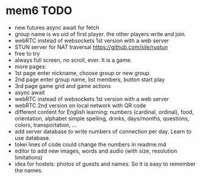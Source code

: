 # mem6 TODO

- new futures async await for fetch
- group name is ws uid of first player. the other players write and join.
- webRTC instead of websockets 1st version with a web server
- STUN server for NAT traversal <https://github.com/sile/rustun>
- free to try  
- always full screen, no scroll, ever. It is a game.
- more pages:  
- 1st page enter nickname, choose group or new group
- 2nd page enter group name, list members, button start play
- 3rd page game grid and game actions
- async await
- webRTC instead of websockets 1st version with a web server
- webRTC 2nd version on local network with QR code
- different content for English learning: numbers (cardinal, ordinal), food, orientation, alphabet simple spelling, drinks, days/months, questions, colors, transportation, ...  
- add server database to write numbers of connection per day. Learn to use database.
- tokei lines of code could change the numbers in readme.md  
- editor to add new images, words and audio (with size, resolution limitations)  
- idea for hostels: photos of guests and names. So it is easy to remember the names.  
